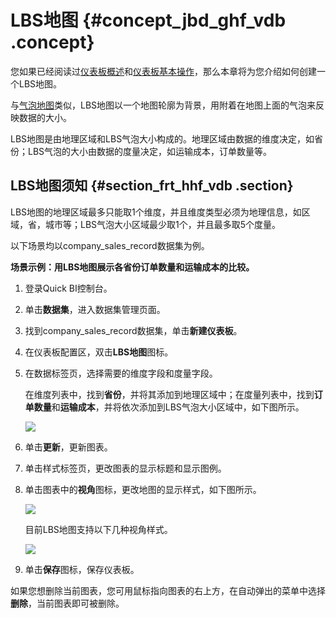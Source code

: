 # LBS地图 {#concept_jbd_ghf_vdb .concept}

您如果已经阅读过[仪表板概述](cn.zh-CN/快速入门/报表制作/仪表板概述.md#)和[仪表板基本操作](cn.zh-CN/快速入门/报表制作/仪表板基本操作/仪表板基本操作.md#)，那么本章将为您介绍如何创建一个LBS地图。

与[气泡地图](cn.zh-CN/快速入门/报表制作/仪表板图表制作/气泡地图.md#)类似，LBS地图以一个地图轮廓为背景，用附着在地图上面的气泡来反映数据的大小。

LBS地图是由地理区域和LBS气泡大小构成的。地理区域由数据的维度决定，如省份；LBS气泡的大小由数据的度量决定，如运输成本，订单数量等。

## LBS地图须知 {#section_frt_hhf_vdb .section}

LBS地图的地理区域最多只能取1个维度，并且维度类型必须为地理信息，如区域，省，城市等；LBS气泡大小区域最少取1个，并且最多取5个度量。

以下场景均以company\_sales\_record数据集为例。

**场景示例：用LBS地图展示各省份订单数量和运输成本的比较。**

1.  登录Quick BI控制台。
2.  单击**数据集**，进入数据集管理页面。
3.  找到company\_sales\_record数据集，单击**新建仪表板**。
4.  在仪表板配置区，双击**LBS地图**图标。
5.  在数据标签页，选择需要的维度字段和度量字段。

    在维度列表中，找到**省份**，并将其添加到地理区域中；在度量列表中，找到**订单数量**和**运输成本**，并将依次添加到LBS气泡大小区域中，如下图所示。

    ![](http://static-aliyun-doc.oss-cn-hangzhou.aliyuncs.com/assets/img/9138/1807_zh-CN.png)

6.  单击**更新**，更新图表。
7.  单击样式标签页，更改图表的显示标题和显示图例。
8.  单击图表中的**视角**图标，更改地图的显示样式，如下图所示。

    ![](http://static-aliyun-doc.oss-cn-hangzhou.aliyuncs.com/assets/img/9138/1808_zh-CN.png)

    目前LBS地图支持以下几种视角样式。

    ![](http://static-aliyun-doc.oss-cn-hangzhou.aliyuncs.com/assets/img/9138/1809_zh-CN.png)

9.  单击**保存**图标，保存仪表板。

如果您想删除当前图表，您可用鼠标指向图表的右上方，在自动弹出的菜单中选择**删除**，当前图表即可被删除。

